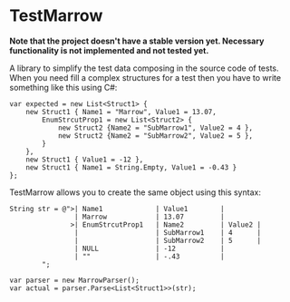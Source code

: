 # TestMarrow

**Note that the project doesn't have a stable version yet. Necessary functionality is not implemented and not tested yet.**

A library to simplify the test data composing in the source code of tests. When you need fill a complex structures for a test then you have to write something like this using C#:

    var expected = new List<Struct1> {
        new Struct1 { Name1 = "Marrow", Value1 = 13.07,
            EnumStrcutProp1 = new List<Struct2> {
                new Struct2 {Name2 = "SubMarrow1", Value2 = 4 },
                new Struct2 {Name2 = "SubMarrow2", Value2 = 5 },
            }
        },
        new Struct1 { Value1 = -12 },
        new Struct1 { Name1 = String.Empty, Value1 = -0.43 }
    };


TestMarrow allows you to create the same object using this syntax:

    String str = @">| Name1             | Value1        | 
                    | Marrow            | 13.07         |
                   >| EnumStrcutProp1   | Name2         | Value2 | 
                    |                   | SubMarrow1    | 4      |
                    |                   | SubMarrow2    | 5      |
                    | NULL              | -12           |
                    | ""                | -.43          |
            ";
    
    var parser = new MarrowParser();
    var actual = parser.Parse<List<Struct1>>(str);
